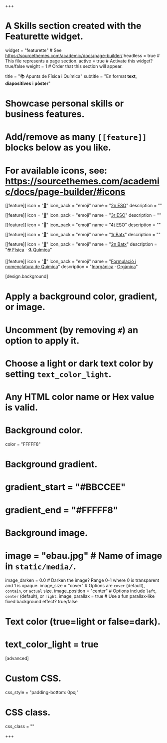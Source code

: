 +++
# A Skills section created with the Featurette widget.
widget = "featurette"  # See https://sourcethemes.com/academic/docs/page-builder/
headless = true  # This file represents a page section.
active = true  # Activate this widget? true/false
weight = 1  # Order that this section will appear.

title = "📚 Apunts de Física i Química"
subtitle = "En format **text**, **diapositives** i **pòster**"

# Showcase personal skills or business features.
# 
# Add/remove as many `[[feature]]` blocks below as you like.
# 
# For available icons, see: https://sourcethemes.com/academic/docs/page-builder/#icons

[[feature]]
  icon = "[📗](2eso)"
  icon_pack = "emoji"
  name = "[2n ESO](2eso)"
  description = ""
  
[[feature]]
  icon = "[📘](3eso)"
  icon_pack = "emoji"
  name = "[3r ESO](3eso)"
  description = ""
  
[[feature]]
  icon = "[📙](4eso)"
  icon_pack = "emoji"
  name = "[4t ESO](4eso)"
  description = ""
  
[[feature]]
  icon = "[📕](1batx)"
  icon_pack = "emoji"
  name = "[1r Batx](1batx)"
  description = ""
      
[[feature]]
  icon = "[📓](2batx)"
  icon_pack = "emoji"
  name = "[2n Batx](2batx)"
  description = "[☢️ Física](2batx/fisica) · [⚗️ Química](2batx/quimica)"

[[feature]]
  icon = "[📔](formulacio-nomenclatura-quimica)"
  icon_pack = "emoji"
  name = "[Formulació i nomenclatura de Química](formulacio-nomenclatura-quimica)"
  description = "[Inorgànica](formulacio-nomenclatura-quimica/inorganica) · [Orgànica](formulacio-nomenclatura-quimica/organica)"

[design.background]
  # Apply a background color, gradient, or image.
  #   Uncomment (by removing `#`) an option to apply it.
  #   Choose a light or dark text color by setting `text_color_light`.
  #   Any HTML color name or Hex value is valid.
  
  # Background color.
  color = "FFFFF8"
  
  # Background gradient.
  # gradient_start = "#BBCCEE"
  # gradient_end = "#FFFFF8"
  
  # Background image.
  # image = "ebau.jpg"  # Name of image in `static/media/`.
  image_darken = 0.0  # Darken the image? Range 0-1 where 0 is transparent and 1 is opaque.
  image_size = "cover"  #  Options are `cover` (default), `contain`, or `actual` size.
  image_position = "center"  # Options include `left`, `center` (default), or `right`.
  image_parallax = true  # Use a fun parallax-like fixed background effect? true/false

  # Text color (true=light or false=dark).
  # text_color_light = true    

[advanced]
 # Custom CSS. 
 css_style = "padding-bottom: 0px;"
 
 # CSS class.
 css_class = ""

+++
